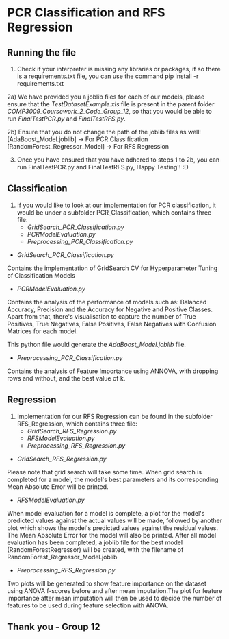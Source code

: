 # PCR Classification and RFS Regression

## Running the file

1) Check if your interpreter is missing any libraries or packages, if so
   there is a requirements.txt file, you can use the command
   pip install -r requirements.txt

2a) 
We have provided you a joblib files for each of our models, please
ensure that the *TestDatasetExample.xls* file is present in the parent
folder *COMP3009_Coursework_2_Code_Group_12*, so that you would be able
to run *FinalTestPCR.py* and *FinalTestRFS.py*.

2b) Ensure that you do not change the path of the joblib files as well!
    [AdaBoost_Model.joblib] -> For PCR Classification
    [RandomForest_Regressor_Model] -> For RFS Regression

3) Once you have ensured that you have adhered to steps 1 to 2b, you can run FinalTestPCR.py and FinalTestRFS.py, Happy Testing!! :D

## Classification

1) If you would like to look at our implementation for PCR classification, it would be under a subfolder PCR_Classification,
which contains three file:
    * *GridSearch_PCR_Classification.py*
    * *PCRModelEvaluation.py*
    * *Preprocessing_PCR_Classification.py*

- *GridSearch_PCR_Classification.py*

Contains the implementation of GridSearch CV for Hyperparameter Tuning of Classification Models


- *PCRModelEvaluation.py*

Contains the analysis of the performance of models such as: Balanced Accuracy, Precision and the Accuracy for Negative and Positive Classes. Apart from that, there's visualisation to
capture the number of True Positives, True Negatives, False Positives, False Negatives with Confusion Matrices for each model.

This python file would generate the *AdaBoost_Model.joblib* file.

- *Preprocessing_PCR_Classification.py*

Contains the analysis of Feature Importance using ANNOVA, with dropping rows and without, and the best value of k.

## Regression

1) Implementation for our RFS Regression can be found in the subfolder
RFS_Regression, which contains three file:
    * *GridSearch_RFS_Regression.py*
    * *RFSModelEvaluation.py*
    * *Preprocessing_RFS_Regression.py*
    

- *GridSearch_RFS_Regression.py*

Please note that grid search will take some time. When grid search is completed for a model, the model's best parameters and its corresponding Mean Absolute Error will be printed.

- *RFSModelEvaluation.py*

When model evaluation for a model is complete, a plot for the model's predicted values against the actual values will be made, followed by another plot which shows the model's predicted values against the residual values. The Mean Absolute Error for the model will also be printed. After all model evaluation has been completed, a joblib file for the best model (RandomForestRegressor) will be created, with the filename of RandomForest_Regressor_Model.joblib

- *Preprocessing_RFS_Regression.py*

Two plots will be generated to show feature importance on the dataset using ANOVA f-scores before and after mean imputation.The plot for feature importance after mean imputation will then be used to decide the number of features to be used during feature selection with ANOVA.


## Thank you - Group 12












   

